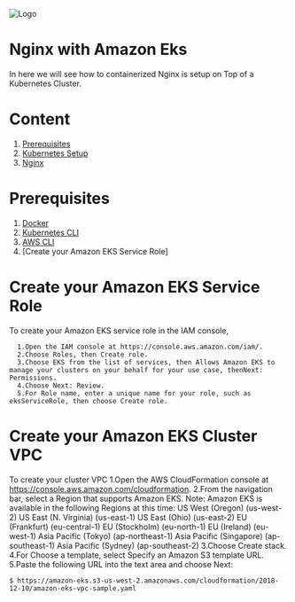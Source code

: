 ![Logo](https://github.com/mithunvikram/nginx-docker/blob/master/docs/GeppettoIcon.png?raw=true"Logo")

# Nginx with Amazon Eks<br/>
   In here we will see how to containerized Nginx is setup on Top of a Kubernetes Cluster.
   
# Content
1. [Prerequisites](#prerequisites)
1. [Kubernetes Setup](#kubernetes-setup)
1. [Nginx](#nginx-setup)

# Prerequisites
1. [Docker](https://docs.docker.com/install/)<br/>
1. [Kubernetes CLI](https://kubernetes.io/docs/tasks/tools/install-kubectl/)<br/>
1. [AWS CLI](https://docs.aws.amazon.com/cli/latest/userguide/cli-chap-install.html)<br/>
1. [Create your Amazon EKS Service Role]

# Create your Amazon EKS Service Role
   To create your Amazon EKS service role in the IAM console,

      1.Open the IAM console at https://console.aws.amazon.com/iam/. 
      2.Choose Roles, then Create role.
      3.Choose EKS from the list of services, then Allows Amazon EKS to manage your clusters on your behalf for your use case, thenNext: Permissions.
      4.Choose Next: Review.
      5.For Role name, enter a unique name for your role, such as eksServiceRole, then choose Create role.

# Create your Amazon EKS Cluster VPC
To create your cluster VPC 
1.Open the AWS CloudFormation console at https://console.aws.amazon.com/cloudformation.
2.From the navigation bar, select a Region that supports Amazon EKS.
  Note:
  Amazon EKS is available in the following Regions at this time:
   US West (Oregon) (us-west-2)
   US East (N. Virginia) (us-east-1)
   US East (Ohio) (us-east-2)
   EU (Frankfurt) (eu-central-1)
   EU (Stockholm) (eu-north-1)
   EU (Ireland) (eu-west-1)
   Asia Pacific (Tokyo) (ap-northeast-1)
   Asia Pacific (Singapore) (ap-southeast-1)
   Asia Pacific (Sydney) (ap-southeast-2)
3.Choose Create stack.
4.For Choose a template, select Specify an Amazon S3 template URL.
5.Paste the following URL into the text area and choose Next:
   
    $ https://amazon-eks.s3-us-west-2.amazonaws.com/cloudformation/2018-12-10/amazon-eks-vpc-sample.yaml
    
    


